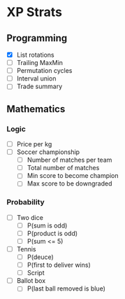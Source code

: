 # XP Strats

## Programming
- [X] List rotations
- [ ] Trailing MaxMin
- [ ] Permutation cycles
- [ ] Interval union
- [ ] Trade summary

## Mathematics

### Logic
- [ ] Price per kg
- [ ] Soccer championship
  - [ ] Number of matches per team
  - [ ] Total number of matches
  - [ ] Min score to become champion
  - [ ] Max score to be downgraded

### Probability
- [ ] Two dice
  - [ ] P(sum is odd)
  - [ ] P(product is odd)
  - [ ] P(sum <= 5)
- [ ] Tennis
  - [ ] P(deuce)
  - [ ] P(first to deliver wins)
  - [ ] Script
- [ ] Ballot box
  - [ ] P(last ball removed is blue)
